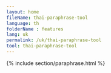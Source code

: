 ```yaml
---
layout: home
fileName: thai-paraphrase-tool
language: th
folderName : features
lang: uk
permalink: /uk/thai-paraphrase-tool
tool: thai-paraphrase-tool
---
```

{% include section/paraphrase.html %}